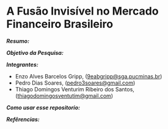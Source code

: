 # A Fusão Invisível no Mercado Financeiro Brasileiro


_**Resumo:**_

_**Objetivo da Pesquisa:**_

_**Integrantes:**_
* Enzo Alves Barcelos Gripp, (9eabgripp@sga.pucminas.br)
* Pedro Dias Soares, (pedro3soares@gmail.com)
* Thiago Domingos Venturim Ribeiro dos Santos, (thiagodomingosventutim@gmail.com)


_**Como usar esse repositorio:**_



_**Refêrencias:**_
